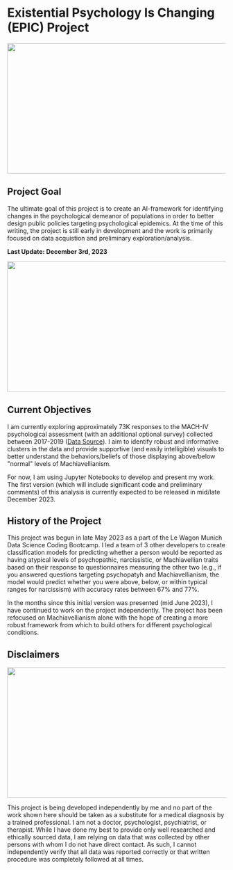 # Existential Psychology Is Changing (EPIC) Project

<!--This is the first gif. It is sourced from giphy under the search term "psychology".-->
<div id="header" align="center">
<img src="https://media.giphy.com/media/v1.Y2lkPTc5MGI3NjExYTMwam5wdnhndG54Y2M4NXFqZWRwdWRoNWZmeHFlNHdtMHlpd2JzOSZlcD12MV9pbnRlcm5hbF9naWZfYnlfaWQmY3Q9Zw/vmpD7oogmtjGg/giphy.gif" width="700" height="300"/>
</div>

## Project Goal

The ultimate goal of this project is to create an AI-framework for identifying changes in the psychological demeanor of populations in order to better design public policies targeting psychological epidemics. At the time of this writing, the project is still early in development and the work is primarily focused on data acquistion and preliminary exploration/analysis.

**Last Update: December 3rd, 2023**
<div id="header" align="center">
<img src="https://media.giphy.com/media/v1.Y2lkPTc5MGI3NjExbXl5cTRia2Q0dnEzYWdrMzFlZDkwN29pdGtrZGJ0dTl3dnVkenF2dyZlcD12MV9pbnRlcm5hbF9naWZfYnlfaWQmY3Q9Zw/O3pR48VrAqirjZhOyE/giphy.gif" width="700" height="300">
</div>

## Current Objectives

I am currently exploring approximately 73K responses to the MACH-IV psychological assessment (with an additional optional survey) collected between 2017-2019 ([Data Source](https://www.kaggle.com/datasets/mathurinache/machivallianism-test)). I aim to identify robust and informative clusters in the data and provide supportive (and easily intelligible) visuals to better understand the behaviors/beliefs of those displaying above/below "normal" levels of Machiavellianism.

For now, I am using Jupyter Notebooks to develop and present my work. The first version (which will include significant code and preliminary comments) of this analysis is currently expected to be released in mid/late December 2023. 

## History of the Project

This project was begun in late May 2023 as a part of the Le Wagon Munich Data Science Coding Bootcamp. I led a team of 3 other developers to create classification models for predicting whether a person would be reported as having atypical levels of psychopathic, narcissistic, or Machiavellian traits based on their response to questionnaires measuring the other two (e.g., if you answered questions targeting psychopatyh and Machiavellianism, the model would predict whether you were above, below, or within typical ranges for narcissism) with accuracy rates between 67% and 77%. 

In the months since this initial version was presented (mid June 2023), I have continued to work on the project independently. The project has been refocused on Machiavellianism alone with the hope of creating a more robust framework from which to build others for different psychological conditions. 

## Disclaimers

<div id="header" align="center">
<img src="https://media.giphy.com/media/v1.Y2lkPTc5MGI3NjExOWZ6bmhudzJmNHc2aWd2b3ByczFlMDZ0bjZzb3RzbTcyMThsemNmYiZlcD12MV9pbnRlcm5hbF9naWZfYnlfaWQmY3Q9Zw/26FmPTVxvuGupMAYo/giphy.gif" height="300" width="700">
</div>

This project is being developed independently by me and no part of the work shown here should be taken as a substitute for a medical diagnosis by a trained professional. I am not a doctor, psychologist, psychiatrist, or therapist. While I have done my best to provide only well researched and ethically sourced data, I am relying on data that was collected by other persons with whom I do not have direct contact. As such, I cannot independently verify that all data was reported correctly or that written procedure was completely followed at all times.




